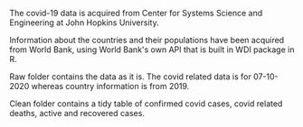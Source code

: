 The covid-19  data is acquired from Center for Systems Science and 
Engineering at John Hopkins University.

Information about the countries and their populations have been
acquired from World Bank, using World Bank's own API that is 
built in WDI package in R.

Raw folder contains the data as it is. The covid related data
is for 07-10-2020 whereas country information is from 2019.

Clean folder contains a tidy table of confirmed covid cases,
covid related deaths, active and recovered cases.
